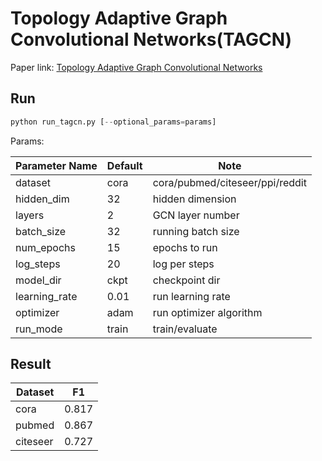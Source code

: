 Topology Adaptive Graph Convolutional Networks(TAGCN)
============

Paper link: [Topology Adaptive Graph Convolutional Networks](https://arxiv.org/abs/1710.10370)

Run
-------
```python
python run_tagcn.py [--optional_params=params]
```

Params:

| Parameter Name | Default | Note |
| ----------------- | -------------- | ------------------------------- |
| dataset           | cora           | cora/pubmed/citeseer/ppi/reddit |
| hidden_dim        | 32             | hidden dimension                |
| layers            | 2              | GCN layer number                |
| batch_size        | 32             | running batch size              |
| num_epochs        | 15             | epochs to run                   |
| log_steps         | 20             | log per steps                   |
| model_dir         | ckpt           | checkpoint dir                  |
| learning_rate     | 0.01           | run learning rate               |
| optimizer         | adam           | run optimizer algorithm         |
| run_mode          | train          | train/evaluate                  |

Result
------
| Dataset | F1 |
| ---------- | ------------------ |
| cora       | 0.817              |
| pubmed     | 0.867              |
| citeseer   | 0.727              |

